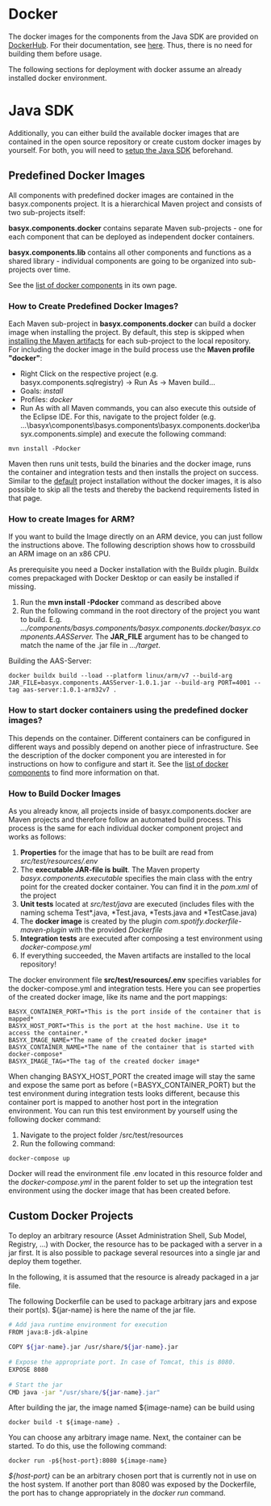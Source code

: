 # Docker 
The docker images for the components from the Java SDK are provided on [DockerHub](https://hub.docker.com/search?q=eclipsebasyx). For their documentation, see [here](../../v1/index.md). Thus, there is no need for building them before usage.

The following sections for deployment with docker assume an already installed docker environment.

# Java SDK
Additionally, you can either build the available docker images that are contained in the open source repository or create custom docker images by yourself. For both, you will need to [setup the Java SDK](../../../user_tutorials/download/java_setup.md) beforehand.

## Predefined Docker Images
All components with predefined docker images are contained in the basyx.components project. It is a hierarchical Maven project and consists of two sub-projects itself:

**basyx.components.docker** contains separate Maven sub-projects - one for each component that can be deployed as independent docker containers.

**basyx.components.lib** contains all other components and functions as a shared library - individual components are going to be organized into sub-projects over time.

See the [list of docker components](../../v1/index.md) in its own page.

### How to Create Predefined Docker Images?
Each Maven sub-project in **basyx.components.docker** can build a docker image when installing the project. By default, this step is skipped when [installing the Maven artifacts](../../../user_tutorials/download/components_setup.md) for each sub-project to the local repository. For including the docker image in the build process use the **Maven profile "docker"**:

* Right Click on the respective project (e.g. basyx.components.sqlregistry) -> Run As -> Maven build...
* Goals: *install*
* Profiles: *docker*
* Run
As with all Maven commands, you can also execute this outside of the Eclipse IDE. For this, navigate to the project folder (e.g. ...\basyx\components\basys.components\basyx.components.docker\basyx.components.simple) and execute the following command:
```
mvn install -Pdocker
```
Maven then runs unit tests, build the binaries and the docker image, runs the container and integration tests and then installs the project on success. Similar to the [default](../../../user_tutorials/download/components_setup.md) project installation without the docker images, it is also possible to skip all the tests and thereby the backend requirements listed in that page.

### How to create Images for ARM?
If you want to build the Image directly on an ARM device, you can just follow the instructions above. The following description shows how to crossbuild an ARM image on an x86 CPU.

As prerequisite you need a Docker installation with the Buildx plugin. Buildx comes prepackaged with Docker Desktop or can easily be installed if missing.

1. Run the **mvn install -Pdocker** command as described above
2. Run the following command in the root directory of the project you want to build. E.g. *.../components/basys.components/basyx.components.docker/basyx.components.AASServer.*
The **JAR_FILE** argument has to be changed to match the name of the .jar file in *.../target*.

Building the AAS-Server:
```
docker buildx build --load --platform linux/arm/v7 --build-arg JAR_FILE=basyx.components.AASServer-1.0.1.jar --build-arg PORT=4001 --tag aas-server:1.0.1-arm32v7 .
```

### How to start docker containers using the predefined docker images?
This depends on the container. Different containers can be configured in different ways and possibly depend on another piece of infrastructure. See the description of the docker component you are interested in for instructions on how to configure and start it. See the [list of docker components](../../v1/index.md) to find more information on that.

### How to Build Docker Images
As you already know, all projects inside of basyx.components.docker are Maven projects and therefore follow an automated build process. This process is the same for each individual docker component project and works as follows:

1. **Properties** for the image that has to be built are read from *src/test/resources/.env*
2. The **executable JAR-file is built**. The Maven property *basyx.components.executable* specifies the main class with the entry point for the created docker container. You can find it in the *pom.xml* of the project
3. **Unit tests** located at *src/test/java* are executed (includes files with the naming schema Test*.java, *Test.java, *Tests.java and *TestCase.java)
4. The **docker image** is created by the plugin *com.spotify.dockerfile-maven-plugin* with the provided *Dockerfile*
5. **Integration tests** are executed after composing a test environment using *docker-compose.yml*
6. If everything succeeded, the Maven artifacts are installed to the local repository!

The docker environment file **src/test/resources/.env** specifies variables for the docker-compose.yml and integration tests. Here you can see properties of the created docker image, like its name and the port mappings:
```
BASYX_CONTAINER_PORT=*This is the port inside of the container that is mapped*
BASYX_HOST_PORT=*This is the port at the host machine. Use it to access the container.*
BASYX_IMAGE_NAME=*The name of the created docker image*
BASYX_CONTAINER_NAME=*The name of the container that is started with docker-compose*
BASYX_IMAGE_TAG=*The tag of the created docker image*
```
When changing BASYX_HOST_PORT the created image will stay the same and expose the same port as before (=BASYX_CONTAINER_PORT) but the test environment during integration tests looks different, because this container port is mapped to another host port in the integration environment. You can run this test environment by yourself using the following docker command:

1. Navigate to the project folder /src/test/resources
2. Run the following command:
```
docker-compose up
```
Docker will read the environment file .env located in this resource folder and the *docker-compose.yml* in the parent folder to set up the integration test environment using the docker image that has been created before.

## Custom Docker Projects
To deploy an arbitrary resource (Asset Administration Shell, Sub Model, Registry, ...) with Docker, the resource has to be packaged with a server in a jar first. It is also possible to package several resources into a single jar and deploy them together.

In the following, it is assumed that the resource is already packaged in a jar file.


The following Dockerfile can be used to package arbitrary jars and expose their port(s). ${jar-name} is here the name of the jar file.

```bash
# Add java runtime environment for execution
FROM java:8-jdk-alpine 
 
COPY ${jar-name}.jar /usr/share/${jar-name}.jar
 
# Expose the appropriate port. In case of Tomcat, this is 8080. 
EXPOSE 8080 
 
# Start the jar
CMD java -jar "/usr/share/${jar-name}.jar"
```

After building the jar, the image named ${image-name} can be build using
```
docker build -t ${image-name} . 
```
You can choose any arbitrary image name. Next, the container can be started. To do this, use the following command:
```
docker run -p${host-port}:8080 ${image-name}
```
*${host-port}* can be an arbitrary chosen port that is currently not in use on the host system. If another port than 8080 was exposed by the Dockerfile, the port has to change appropriately in the *docker run* command.